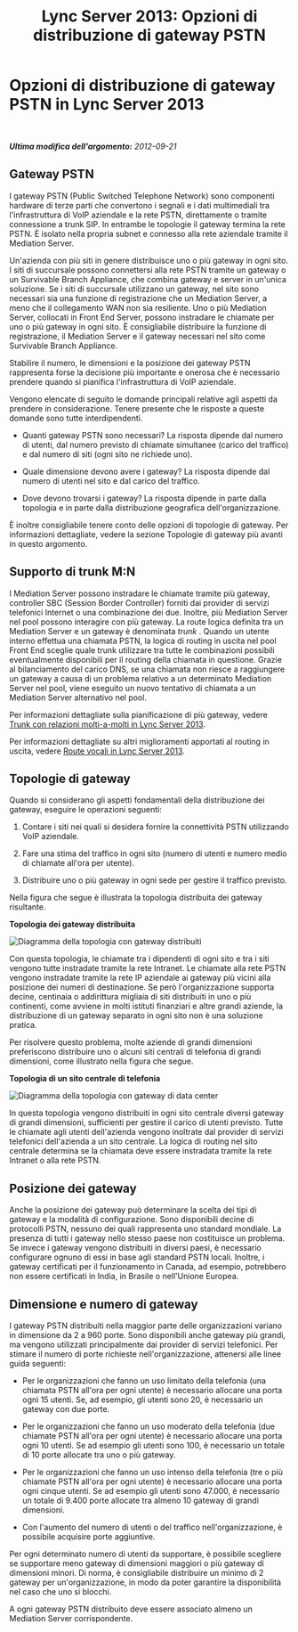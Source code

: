 ﻿---
title: 'Lync Server 2013: Opzioni di distribuzione di gateway PSTN'
TOCTitle: Opzioni di distribuzione di gateway PSTN
ms:assetid: d1ab4f74-18aa-40c7-a8cf-ec806cf6e28a
ms:mtpsurl: https://technet.microsoft.com/it-it/library/Gg398899(v=OCS.15)
ms:contentKeyID: 49302059
ms.date: 08/24/2015
mtps_version: v=OCS.15
ms.translationtype: HT
---

# Opzioni di distribuzione di gateway PSTN in Lync Server 2013

 

_**Ultima modifica dell'argomento:** 2012-09-21_

## Gateway PSTN

I gateway PSTN (Public Switched Telephone Network) sono componenti hardware di terze parti che convertono i segnali e i dati multimediali tra l'infrastruttura di VoIP aziendale e la rete PSTN, direttamente o tramite connessione a trunk SIP. In entrambe le topologie il gateway termina la rete PSTN. È isolato nella propria subnet e connesso alla rete aziendale tramite il Mediation Server.

Un'azienda con più siti in genere distribuisce uno o più gateway in ogni sito. I siti di succursale possono connettersi alla rete PSTN tramite un gateway o un Survivable Branch Appliance, che combina gateway e server in un'unica soluzione. Se i siti di succursale utilizzano un gateway, nel sito sono necessari sia una funzione di registrazione che un Mediation Server, a meno che il collegamento WAN non sia resiliente. Uno o più Mediation Server, collocati in Front End Server, possono instradare le chiamate per uno o più gateway in ogni sito. È consigliabile distribuire la funzione di registrazione, il Mediation Server e il gateway necessari nel sito come Survivable Branch Appliance.

Stabilire il numero, le dimensioni e la posizione dei gateway PSTN rappresenta forse la decisione più importante e onerosa che è necessario prendere quando si pianifica l'infrastruttura di VoIP aziendale.

Vengono elencate di seguito le domande principali relative agli aspetti da prendere in considerazione. Tenere presente che le risposte a queste domande sono tutte interdipendenti.

  - Quanti gateway PSTN sono necessari? La risposta dipende dal numero di utenti, dal numero previsto di chiamate simultanee (carico del traffico) e dal numero di siti (ogni sito ne richiede uno).

  - Quale dimensione devono avere i gateway? La risposta dipende dal numero di utenti nel sito e dal carico del traffico.

  - Dove devono trovarsi i gateway? La risposta dipende in parte dalla topologia e in parte dalla distribuzione geografica dell'organizzazione.

È inoltre consigliabile tenere conto delle opzioni di topologie di gateway. Per informazioni dettagliate, vedere la sezione Topologie di gateway più avanti in questo argomento.

## Supporto di trunk M:N

I Mediation Server possono instradare le chiamate tramite più gateway, controller SBC (Session Border Controller) forniti dai provider di servizi telefonici Internet o una combinazione dei due. Inoltre, più Mediation Server nel pool possono interagire con più gateway. La route logica definita tra un Mediation Server e un gateway è denominata *trunk* . Quando un utente interno effettua una chiamata PSTN, la logica di routing in uscita nel pool Front End sceglie quale trunk utilizzare tra tutte le combinazioni possibili eventualmente disponibili per il routing della chiamata in questione. Grazie al bilanciamento del carico DNS, se una chiamata non riesce a raggiungere un gateway a causa di un problema relativo a un determinato Mediation Server nel pool, viene eseguito un nuovo tentativo di chiamata a un Mediation Server alternativo nel pool.

Per informazioni dettagliate sulla pianificazione di più gateway, vedere [Trunk con relazioni molti-a-molti in Lync Server 2013](lync-server-2013-m-n-trunk.md).

Per informazioni dettagliate su altri miglioramenti apportati al routing in uscita, vedere [Route vocali in Lync Server 2013](lync-server-2013-voice-routes.md).

## Topologie di gateway

Quando si considerano gli aspetti fondamentali della distribuzione dei gateway, eseguire le operazioni seguenti:

1.  Contare i siti nei quali si desidera fornire la connettività PSTN utilizzando VoIP aziendale.

2.  Fare una stima del traffico in ogni sito (numero di utenti e numero medio di chiamate all'ora per utente).

3.  Distribuire uno o più gateway in ogni sede per gestire il traffico previsto.

Nella figura che segue è illustrata la topologia distribuita dei gateway risultante.

**Topologia dei gateway distribuita**

![Diagramma della topologia con gateway distribuiti](images/Gg398899.f0f65a0b-a462-491a-878b-4d4bf0a96f6d(OCS.15).jpg "Diagramma della topologia con gateway distribuiti")

Con questa topologia, le chiamate tra i dipendenti di ogni sito e tra i siti vengono tutte instradate tramite la rete Intranet. Le chiamate alla rete PSTN vengono instradate tramite la rete IP aziendale ai gateway più vicini alla posizione dei numeri di destinazione. Se però l'organizzazione supporta decine, centinaia o addirittura migliaia di siti distribuiti in uno o più continenti, come avviene in molti istituti finanziari e altre grandi aziende, la distribuzione di un gateway separato in ogni sito non è una soluzione pratica.

Per risolvere questo problema, molte aziende di grandi dimensioni preferiscono distribuire uno o alcuni siti centrali di telefonia di grandi dimensioni, come illustrato nella figura che segue.

**Topologia di un sito centrale di telefonia**

![Diagramma della topologia con gateway di data center](images/Gg398899.927f4808-bf74-405a-be20-2cd9cd87af6d(OCS.15).jpg "Diagramma della topologia con gateway di data center")

In questa topologia vengono distribuiti in ogni sito centrale diversi gateway di grandi dimensioni, sufficienti per gestire il carico di utenti previsto. Tutte le chiamate agli utenti dell'azienda vengono inoltrate dal provider di servizi telefonici dell'azienda a un sito centrale. La logica di routing nel sito centrale determina se la chiamata deve essere instradata tramite la rete Intranet o alla rete PSTN.

## Posizione dei gateway

Anche la posizione dei gateway può determinare la scelta dei tipi di gateway e la modalità di configurazione. Sono disponibili decine di protocolli PSTN, nessuno dei quali rappresenta uno standard mondiale. La presenza di tutti i gateway nello stesso paese non costituisce un problema. Se invece i gateway vengono distribuiti in diversi paesi, è necessario configurare ognuno di essi in base agli standard PSTN locali. Inoltre, i gateway certificati per il funzionamento in Canada, ad esempio, potrebbero non essere certificati in India, in Brasile o nell'Unione Europea.

## Dimensione e numero di gateway

I gateway PSTN distribuiti nella maggior parte delle organizzazioni variano in dimensione da 2 a 960 porte. Sono disponibili anche gateway più grandi, ma vengono utilizzati principalmente dai provider di servizi telefonici. Per stimare il numero di porte richieste nell'organizzazione, attenersi alle linee guida seguenti:

  - Per le organizzazioni che fanno un uso limitato della telefonia (una chiamata PSTN all'ora per ogni utente) è necessario allocare una porta ogni 15 utenti. Se, ad esempio, gli utenti sono 20, è necessario un gateway con due porte.

  - Per le organizzazioni che fanno un uso moderato della telefonia (due chiamate PSTN all'ora per ogni utente) è necessario allocare una porta ogni 10 utenti. Se ad esempio gli utenti sono 100, è necessario un totale di 10 porte allocate tra uno o più gateway.

  - Per le organizzazioni che fanno un uso intenso della telefonia (tre o più chiamate PSTN all'ora per ogni utente) è necessario allocare una porta ogni cinque utenti. Se ad esempio gli utenti sono 47.000, è necessario un totale di 9.400 porte allocate tra almeno 10 gateway di grandi dimensioni.

  - Con l'aumento del numero di utenti o del traffico nell'organizzazione, è possibile acquisire porte aggiuntive.

Per ogni determinato numero di utenti da supportare, è possibile scegliere se supportare meno gateway di dimensioni maggiori o più gateway di dimensioni minori. Di norma, è consigliabile distribuire un minimo di 2 gateway per un'organizzazione, in modo da poter garantire la disponibilità nel caso che uno si blocchi.

A ogni gateway PSTN distribuito deve essere associato almeno un Mediation Server corrispondente.

